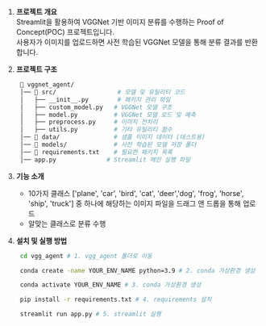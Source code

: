 1. **프로젝트 개요**  
   Streamlit을 활용하여 VGGNet 기반 이미지 분류를 수행하는 Proof of Concept(POC) 프로젝트입니다.  
사용자가 이미지를 업로드하면 사전 학습된 VGGNet 모델을 통해 분류 결과를 반환합니다.   

2. **프로젝트 구조**  
   ```bash
    📂 vggnet_agent/
    │── 📂 src/                 # 모델 및 유틸리티 코드
    │   ├── __init__.py        # 패키지 관리 파일
    │   ├── custom_model.py   # VGGNet 모델 구조
    │   ├── model.py          # VGGNet 모델 로드 및 예측
    │   ├── preprocess.py     # 이미지 전처리
    │   ├── utils.py          # 기타 유틸리티 함수
    │── 📂 data/               # 샘플 이미지 데이터 (테스트용)
    │── 📂 models/             # 사전 학습된 모델 저장 폴더
    │── 📂 requirements.txt    # 필요한 패키지 목록
    │── app.py              # Streamlit 메인 실행 파일

   ``` 

3. **기능 소개**  
   - 10가지 클래스 ['plane', 'car', 'bird', 'cat', 'deer','dog', 'frog', 'horse', 'ship', 'truck'] 중 하나에 해당하는 이미지 파일을 드래그 앤 드롭을 통해 업로드
   - 알맞는 클래스로 분류 수행

4. **설치 및 실행 방법**  
   ```bash
    cd vgg_agent # 1. vgg_agent 폴더로 이동 

    conda create -name YOUR_ENV_NAME python=3.9 # 2. conda 가상환경 생성
   
    conda activate YOUR_ENV_NAME # 3. conda 가상환경 생성

    pip install -r requirements.txt # 4. requirements 설치 

    streamlit run app.py # 5. streamlit 실행
   ```